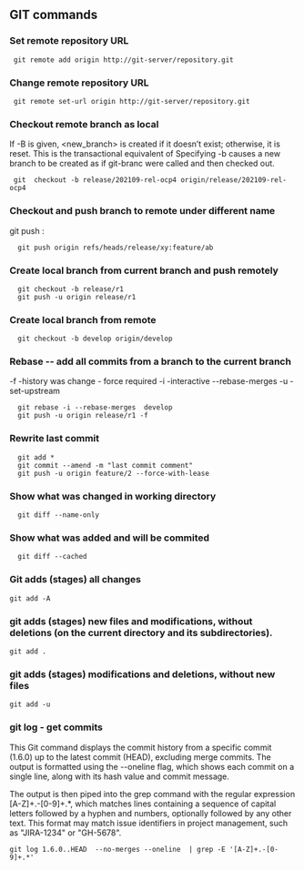 ## GIT commands

### Set remote repository URL  
```console
 git remote add origin http://git-server/repository.git
```

### Change remote repository URL  
```console
 git remote set-url origin http://git-server/repository.git
```

### Checkout remote branch as local
If -B is given, <new_branch> is created if it doesn’t exist; otherwise, it is reset. This is the transactional equivalent of
Specifying -b causes a new branch to be created as if git-branc were called and then checked out. 
```console
 git  checkout -b release/202109-rel-ocp4 origin/release/202109-rel-ocp4
```
### Checkout and push branch to remote under different name
git push  <REMOTENAME> <LOCALBRANCHNAME>:<REMOTEBRANCHNAME> 
```console
  git push origin refs/heads/release/xy:feature/ab
```

### Create local branch from current branch and push remotely
```console
  git checkout -b release/r1
  git push -u origin release/r1
```
 ### Create local branch from remote
```console
  git checkout -b develop origin/develop
```
 
### Rebase -- add all commits from a branch to the current branch 
 -f -history was change - force required
 -i -interactive
 --rebase-merges
 -u -set-upstream
```console
  git rebase -i --rebase-merges  develop
  git push -u origin release/r1 -f
```

 ### Rewrite last commit
```console
  git add *
  git commit --amend -m "last commit comment"
  git push -u origin feature/2 --force-with-lease
```

### Show what was changed in working directory
```console
  git diff --name-only
```

 ### Show what was added and will be commited
```console
  git diff --cached
```
### Git adds (stages) all changes
```console
git add -A 
```
### git adds (stages) new files and modifications, without deletions (on the current directory and its subdirectories).
```console
git add . 
```
### git adds (stages) modifications and deletions, without new files
```console
git add -u 
```


### git log - get  commits
This Git command displays the commit history from a specific commit (1.6.0) up to the latest commit (HEAD), excluding merge commits. The output is formatted using the --oneline flag, which shows each commit on a single line, along with its hash value and commit message.

The output is then piped into the grep command with the regular expression [A-Z]+.-[0-9]+.*, which matches lines containing a sequence of capital letters followed by a hyphen and numbers, optionally followed by any other text. This format may match issue identifiers in project management, such as "JIRA-1234" or "GH-5678".
```console
git log 1.6.0..HEAD  --no-merges --oneline  | grep -E '[A-Z]+.-[0-9]+.*'
```

